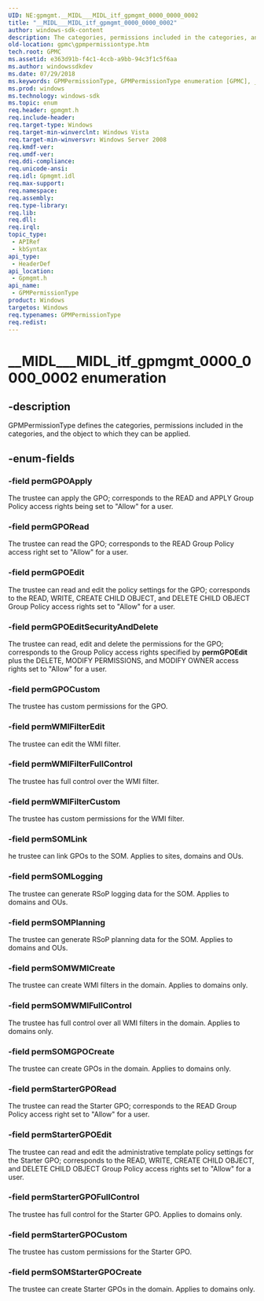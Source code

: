 ```yaml
---
UID: NE:gpmgmt.__MIDL___MIDL_itf_gpmgmt_0000_0000_0002
title: "__MIDL___MIDL_itf_gpmgmt_0000_0000_0002"
author: windows-sdk-content
description: The categories, permissions included in the categories, and the object to which they can be applied.
old-location: gpmc\gpmpermissiontype.htm
tech.root: GPMC
ms.assetid: e363d91b-f4c1-4ccb-a9bb-94c3f1c5f6aa
ms.author: windowssdkdev
ms.date: 07/29/2018
ms.keywords: GPMPermissionType, GPMPermissionType enumeration [GPMC], __MIDL___MIDL_itf_gpmgmt_0000_0000_0002, gpmc.gpmpermissiontype, gpmgmt/GPMPermissionType, gpmgmt/permGPOApply, gpmgmt/permGPOCustom, gpmgmt/permGPOEdit, gpmgmt/permGPOEditSecurityAndDelete, gpmgmt/permGPORead, gpmgmt/permSOMGPOCreate, gpmgmt/permSOMLink, gpmgmt/permSOMLogging, gpmgmt/permSOMPlanning, gpmgmt/permSOMStarterGPOCreate, gpmgmt/permSOMWMICreate, gpmgmt/permSOMWMIFullControl, gpmgmt/permStarterGPOCustom, gpmgmt/permStarterGPOEdit, gpmgmt/permStarterGPOFullControl, gpmgmt/permStarterGPORead, gpmgmt/permWMIFilterCustom, gpmgmt/permWMIFilterEdit, gpmgmt/permWMIFilterFullControl, permGPOApply, permGPOCustom, permGPOEdit, permGPOEditSecurityAndDelete, permGPORead, permSOMGPOCreate, permSOMLink, permSOMLogging, permSOMPlanning, permSOMStarterGPOCreate, permSOMWMICreate, permSOMWMIFullControl, permStarterGPOCustom, permStarterGPOEdit, permStarterGPOFullControl, permStarterGPORead, permWMIFilterCustom, permWMIFilterEdit, permWMIFilterFullControl
ms.prod: windows
ms.technology: windows-sdk
ms.topic: enum
req.header: gpmgmt.h
req.include-header: 
req.target-type: Windows
req.target-min-winverclnt: Windows Vista
req.target-min-winversvr: Windows Server 2008
req.kmdf-ver: 
req.umdf-ver: 
req.ddi-compliance: 
req.unicode-ansi: 
req.idl: Gpmgmt.idl
req.max-support: 
req.namespace: 
req.assembly: 
req.type-library: 
req.lib: 
req.dll: 
req.irql: 
topic_type:
 - APIRef
 - kbSyntax
api_type:
 - HeaderDef
api_location:
 - Gpmgmt.h
api_name:
 - GPMPermissionType
product: Windows
targetos: Windows
req.typenames: GPMPermissionType
req.redist: 
---
```


# __MIDL___MIDL_itf_gpmgmt_0000_0000_0002 enumeration


## -description


GPMPermissionType defines the categories, permissions included in the categories, and the object to which they can be applied.


## -enum-fields




### -field permGPOApply

The trustee can apply the GPO; corresponds to the READ and APPLY Group Policy access rights being set to "Allow" for a user.


### -field permGPORead

The trustee can read the GPO; corresponds to the READ Group Policy access right set to "Allow" for a user.


### -field permGPOEdit

The trustee can read and edit the policy settings for the GPO; corresponds to the READ, WRITE, CREATE CHILD OBJECT, and DELETE CHILD OBJECT Group Policy access rights set to "Allow" for a user.


### -field permGPOEditSecurityAndDelete

The trustee can read, edit and delete the permissions for the GPO; corresponds to the Group Policy access rights specified by <b>permGPOEdit</b> plus the DELETE, MODIFY PERMISSIONS, and MODIFY OWNER access rights set to "Allow" for a user.


### -field permGPOCustom

The trustee has custom permissions for the GPO.


### -field permWMIFilterEdit

The trustee can edit the WMI filter.


### -field permWMIFilterFullControl

The trustee has full control over the WMI filter.


### -field permWMIFilterCustom

The trustee has custom  permissions  for the WMI filter.


### -field permSOMLink

he trustee can link GPOs to the SOM. Applies to sites, domains and OUs.


### -field permSOMLogging

The trustee can generate RSoP logging data for the SOM. Applies to domains and OUs.


### -field permSOMPlanning

The trustee can generate RSoP planning data for the SOM. Applies to domains and OUs.


### -field permSOMWMICreate

The trustee can create WMI filters in the domain. Applies to domains only.


### -field permSOMWMIFullControl

The trustee has full control over all WMI filters in the domain. Applies to domains only.


### -field permSOMGPOCreate

The trustee can create GPOs in the domain. Applies to domains only.


### -field permStarterGPORead

The trustee can read the Starter GPO; corresponds to the READ Group Policy access right set to "Allow" for a user.


### -field permStarterGPOEdit

The trustee can read and edit the administrative template policy settings for the Starter GPO; corresponds to the READ, WRITE, CREATE CHILD OBJECT, and DELETE CHILD OBJECT Group Policy access rights set to "Allow" for a user.


### -field permStarterGPOFullControl

The trustee has full control for the Starter GPO. Applies to domains only.


### -field permStarterGPOCustom

The trustee has custom permissions for the Starter GPO.


### -field permSOMStarterGPOCreate

The trustee can create Starter GPOs in the domain. Applies to domains only.


